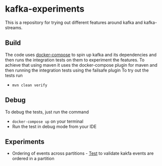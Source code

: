 # kafka-experiments
This is a repository for trying out different features around kafka and kafka-streams. 


## Build
The code uses [docker-compose](./docker-compose.yml) to spin up  kafka and its dependencies and then runs the integration tests on them to experiment the features.
To achieve that using maven it uses the docker-compose plugin for maven and then running the integration tests using the failsafe plugin
To try out the tests run
 - `mvn clean verify`

## Debug
To debug the tests, just run the command
 -  `docker-compose up` on your terminal
 -  Run the test in debug mode from your IDE

## Experiments
 - Ordering of events across partitions - [Test](./kafka-consumer-experiments/src/test/kotlin/ayansen/programming/kafka/experiments/EventOrderingIT.kt) to validate kakfa events are ordered in a partition 
   
